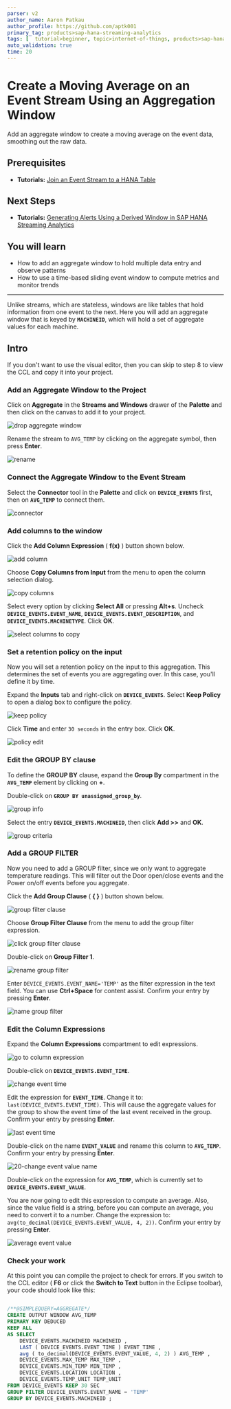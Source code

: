 ```yaml
---
parser: v2
author_name: Aaron Patkau
author_profile: https://github.com/aptk001
primary_tag: products>sap-hana-streaming-analytics
tags: [  tutorial>beginner, topic>internet-of-things, products>sap-hana-streaming-analytics, products>sap-hana\,-express-edition   ]
auto_validation: true
time: 20
---
```

# Create a Moving Average on an Event Stream Using an Aggregation Window
<!-- description --> Add an aggregate window to create a moving average on the event data, smoothing out the raw data.

## Prerequisites
 - **Tutorials:** [Join an Event Stream to a HANA Table](https://developers.sap.com/tutorials/sds-stream-table-join.html)

## Next Steps
- **Tutorials:** [Generating Alerts Using a Derived Window in SAP HANA Streaming Analytics](https://developers.sap.com/tutorials/sds-event-stream-alerts.html)


## You will learn  
 - How to add an aggregate window to hold multiple data entry and observe patterns
 - How to use a time-based sliding event window to compute metrics and monitor trends

---
Unlike streams, which are stateless, windows are like tables that hold information from one event to the next. Here you will add an aggregate window that is keyed by **`MACHINEID`**, which will hold a set of aggregate values for each machine.

## Intro
If you don't want to use the visual editor, then you can skip to step 8 to view the CCL and copy it into your project.


### Add an Aggregate Window to the Project



Click on **Aggregate** in the **Streams and Windows** drawer of the **Palette** and then click on the canvas to add it to your project.

![drop aggregate window](1-dropaggregatewindow.png)

Rename the stream to `AVG_TEMP` by clicking on the aggregate symbol, then press **Enter**.

![rename](2-rename.png)


### Connect the Aggregate Window to the Event Stream


Select the **Connector** tool in the **Palette** and click on **`DEVICE_EVENTS`** first, then on **`AVG_TEMP`** to connect them.

![connector](3-connector.png)



### Add columns to the window


Click the **Add Column Expression** ( **f(x)** ) button shown below.

![add column](4-addcolumn.png)

Choose **Copy Columns from Input** from the menu to open the column selection dialog.

![copy columns](5-copycolumns.png)

Select every option by clicking **Select All** or pressing **Alt+s**. Uncheck **`DEVICE_EVENTS.EVENT_NAME`**, **`DEVICE_EVENTS.EVENT_DESCRIPTION`**, and **`DEVICE_EVENTS.MACHINETYPE`**. Click **OK**.

![select columns to copy](6-selectcolumnstocopy.png)


### Set a retention policy on the input


Now you will set a retention policy on the input to this aggregation. This determines the set of events you are aggregating over. In this case, you'll define it by time.

Expand the **Inputs** tab and right-click on **`DEVICE_EVENTS`**. Select **Keep Policy** to open a dialog box to configure the policy.

![keep policy](8-keeppolicy.png)

Click **Time** and enter `30 seconds` in the entry box. Click **OK**.

![policy edit](9-policyedit.png)


### Edit the GROUP BY clause


To define the **GROUP BY** clause, expand the **Group By** compartment in the **`AVG_TEMP`** element by clicking on **+**.

Double-click on **`GROUP BY unassigned_group_by`**.

![group info](11-groupinfo.png)

Select the entry **`DEVICE_EVENTS.MACHINEID`**, then click **Add >>** and **OK**.

![group criteria](12-groupcriteria.png)


### Add a GROUP FILTER


Now you need to add a GROUP filter, since we only want to aggregate temperature readings. This will filter out the Door open/close events and the Power on/off events before you aggregate.

Click the **Add Group Clause** ( **{ }** ) button shown below.

![group filter clause](13-groupfilterclause.png)

Choose **Group Filter Clause** from the menu to add the group filter expression.

![click group filter clause](14-clickgroupfilterclause.png)

Double-click on **Group Filter 1**.

![rename group filter](15-renamegroupfilter.png)

Enter `DEVICE_EVENTS.EVENT_NAME='TEMP'` as the filter expression in the text field. You can use **Ctrl+Space** for content assist. Confirm your entry by pressing **Enter**.

![name group filter](16-namegroupfilter.png)


### Edit the Column Expressions


Expand the **Column Expressions** compartment to edit expressions.

![go to column expression](17-gotocolumnexpression.png)

Double-click on **`DEVICE_EVENTS.EVENT_TIME`**.

![change event time](18-changeeventtime.png)

Edit the expression for **`EVENT_TIME`**. Change it to: `last(DEVICE_EVENTS.EVENT_TIME)`. This will cause the aggregate values for the group to show the event time of the last event received in the group. Confirm your entry by pressing **Enter**.

![last event time](19-lasteventtime.png)

Double-click on the name **`EVENT_VALUE`** and rename this column to **`AVG_TEMP`**. Confirm your entry by pressing **Enter**.

![20-change event value name](20-changeeventvaluename.png)

Double-click on the expression for **`AVG_TEMP`**, which is currently set to **`DEVICE_EVENTS.EVENT_VALUE`**.

You are now going to edit this expression to compute an average. Also, since the value field is a string, before you can compute an average, you need to convert it to a number. Change the expression to: `avg(to_decimal(DEVICE_EVENTS.EVENT_VALUE, 4, 2))`. Confirm your entry by pressing **Enter**.

![average event value](22-avgeventvalue.png)


### Check your work


At this point you can compile the project to check for errors. If you switch to the CCL editor ( **F6** or click the **Switch to Text** button in the Eclipse toolbar), your code should look like this:

```SQL

/**@SIMPLEQUERY=AGGREGATE*/
CREATE OUTPUT WINDOW AVG_TEMP
PRIMARY KEY DEDUCED
KEEP ALL
AS SELECT
    DEVICE_EVENTS.MACHINEID MACHINEID ,
	LAST ( DEVICE_EVENTS.EVENT_TIME ) EVENT_TIME ,
	avg ( to_decimal(DEVICE_EVENTS.EVENT_VALUE, 4, 2) ) AVG_TEMP ,
	DEVICE_EVENTS.MAX_TEMP MAX_TEMP ,
	DEVICE_EVENTS.MIN_TEMP MIN_TEMP ,
	DEVICE_EVENTS.LOCATION LOCATION ,
	DEVICE_EVENTS.TEMP_UNIT TEMP_UNIT
FROM DEVICE_EVENTS KEEP 30 SEC
GROUP FILTER DEVICE_EVENTS.EVENT_NAME = 'TEMP'
GROUP BY DEVICE_EVENTS.MACHINEID ;

```

